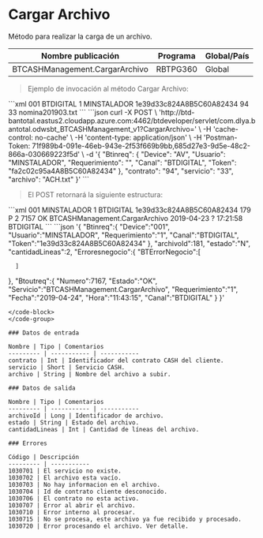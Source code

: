 # Cargar Archivo 

Método para realizar la carga de un archivo. 

Nombre publicación | Programa | Global/País 
--------- | ----------- | ----------- 
BTCASHManagement.CargarArchivo | RBTPG360 | Global 

> Ejemplo de invocación al método Cargar Archivo: 

<code-group> 
<code-block title="XML" active> 
```xml 
<soapenv:Envelope xmlns:soapenv="http://schemas.xmlsoap.org/soap/envelope/" xmlns:bts="http://uy.com.dlya.bantotal/BTSOA/"> 
   <soapenv:Header/> 
   <soapenv:Body> 
      <bts:BTCASHManagement.CargarArchivo> 
         <bts:Btinreq> 
            <bts:Device>001</bts:Device> 
            <bts:Canal>BTDIGITAL</bts:Canal> 
            <bts:Requerimiento>1</bts:Requerimiento> 
            <bts:Usuario>MINSTALADOR</bts:Usuario> 
            <bts:Token>1e39d33c824A8B5C60A82434</bts:Token> 
         </bts:Btinreq> 
         <bts:contrato>94</bts:contrato> 
         <bts:servicio>33</bts:servicio> 
         <bts:archivo>nomina201903.txt</bts:archivo> 
      </bts:BTCASHManagement.CargarArchivo> 
   </soapenv:Body> 
</soapenv:Envelope> 
``` 
</code-block> 

<code-block title="JSON"> 
```json 
curl -X POST \ 
  'http://btd-bantotal.eastus2.cloudapp.azure.com:4462/btdeveloper/servlet/com.dlya.bantotal.odwsbt_BTCASHManagement_v1?CargarArchivo=' \ 
  -H 'cache-control: no-cache' \ 
  -H 'content-type: application/json' \ 
  -H 'Postman-Token: 71f989b4-091e-46eb-943e-2f53f669b9bb,685d27e3-9d5e-48c2-866a-030669223f5d' \ 
  -d '{ 
	"Btinreq": { 
		"Device": "AV", 
		"Usuario": "MINSTALADOR", 
		"Requerimiento": "", 
		"Canal": "BTDIGITAL", 
		"Token": "fa2c02c95a4A8B5C60A82434" 
	}, 
    "contrato": "94", 
    "servicio": "33", 
    "archivo": "ACH.txt" 
}' 
``` 
</code-block> 
</code-group> 

> El POST retornará la siguiente estructura: 

<code-group> 
<code-block title="XML" active> 
```xml 
<SOAP-ENV:Envelope xmlns:SOAP-ENV="http://schemas.xmlsoap.org/soap/envelope/" xmlns:xsd="http://www.w3.org/2001/XMLSchema" xmlns:SOAP-ENC="http://schemas.xmlsoap.org/soap/encoding/" xmlns:xsi="http://www.w3.org/2001/XMLSchema-instance"> 
   <SOAP-ENV:Body> 
      <BTCASHManagement.CargarArchivoResponse xmlns="http://uy.com.dlya.bantotal/BTSOA/"> 
         <Btinreq> 
            <Device>001</Device> 
            <Usuario>MINSTALADOR</Usuario> 
            <Requerimiento>1</Requerimiento> 
            <Canal>BTDIGITAL</Canal> 
            <Token>1e39d33c824A8B5C60A82434</Token> 
         </Btinreq> 
         <archivoId>179</archivoId> 
         <estado>P</estado> 
         <cantidadLineas>2</cantidadLineas> 
         <Erroresnegocio></Erroresnegocio> 
         <Btoutreq> 
            <Numero>7157</Numero> 
            <Estado>OK</Estado> 
            <Servicio>BTCASHManagement.CargarArchivo</Servicio> 
            <Fecha>2019-04-23</Fecha> 
            <Requerimiento>?</Requerimiento> 
            <Hora>17:21:58</Hora> 
            <Canal>BTDIGITAL</Canal> 
         </Btoutreq> 
      </BTCASHManagement.CargarArchivoResponse> 
   </SOAP-ENV:Body> 
</SOAP-ENV:Envelope> 
``` 
</code-block> 

<code-block title="JSON"> 
```json 
'{ 
   "Btinreq":{ 
      "Device":"001", 
      "Usuario":"MINSTALADOR", 
      "Requerimiento":"1", 
      "Canal":"BTDIGITAL", 
      "Token":"1e39d33c824A8B5C60A82434" 
   }, 
   "archivoId":181, 
   "estado":"N", 
   "cantidadLineas":2, 
   "Erroresnegocio":{ 
      "BTErrorNegocio":[ 

      ] 
   }, 
   "Btoutreq":{ 
      "Numero":7167, 
      "Estado":"OK", 
      "Servicio":"BTCASHManagement.CargarArchivo", 
      "Requerimiento":"1", 
      "Fecha":"2019-04-24", 
      "Hora":"11:43:15", 
      "Canal":"BTDIGITAL" 
   } 
}' 
``` 
</code-block> 
</code-group>  

### Datos de entrada 

Nombre | Tipo | Comentarios 
--------- | ----------- | ----------- 
contrato | Int | Identificador del contrato CASH del cliente. 
servicio | Short | Servicio CASH. 
archivo | String | Nombre del archivo a subir. 

### Datos de salida 

Nombre | Tipo | Comentarios 
--------- | ----------- | ----------- 
archivoId | Long | Identificador de archivo. 
estado | String | Estado del archivo. 
cantidadLineas | Int | Cantidad de líneas del archivo. 

### Errores 

Código | Descripción 
--------- | ----------- 
1030701 | El servicio no existe. 
1030702 | El archivo esta vacío. 
1030703 | No hay informacion en el archivo. 
1030704 | Id de contrato cliente desconocido. 
1030706 | El contrato no esta activo. 
1030707 | Error al abrir el archivo. 
1030710 | Error interno al procesar. 
1030715 | No se procesa, este archivo ya fue recibido y procesado. 
1030720 | Error procesando el archivo. Ver detalle. 

 
